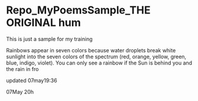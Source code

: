 # Repo_MyPoemsSample_THE ORIGINAL hum
This is just a sample for my training

Rainbows appear in seven colors because water droplets break white sunlight into the seven colors of the spectrum (red, orange, yellow, green, blue, indigo, violet). You can only see a rainbow if the Sun is behind you and the rain in fro

updated 07may19:36

07May 20h
